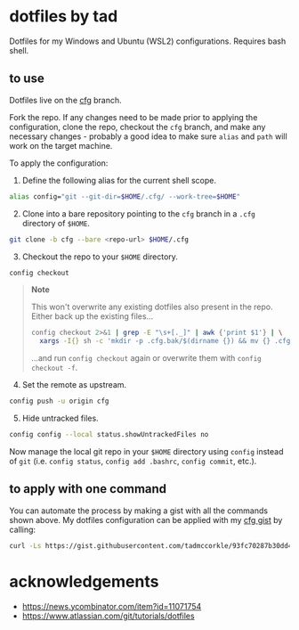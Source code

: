 # dotfiles by tad

Dotfiles for my Windows and Ubuntu (WSL2) configurations. Requires bash shell.

## to use

Dotfiles live on the [cfg](https://github.com/tadmccorkle/dotfiles/tree/cfg) branch.

Fork the repo. If any changes need to be made prior to applying the configuration, clone the repo, checkout the `cfg` branch, and make any necessary changes - probably a good idea to make sure `alias` and `path` will work on the target machine.

To apply the configuration:

1. Define the following alias for the current shell scope.

```sh
alias config="git --git-dir=$HOME/.cfg/ --work-tree=$HOME"
```

2. Clone into a bare repository pointing to the `cfg` branch in a `.cfg` directory of `$HOME`.

```sh
git clone -b cfg --bare <repo-url> $HOME/.cfg
```

3. Checkout the repo to your `$HOME` directory.

```sh
config checkout
```

> **Note**
>
> This won't overwrite any existing dotfiles also present in the repo. Either back up the existing files...
> ```sh
> config checkout 2>&1 | grep -E "\s+[._]" | awk {'print $1'} | \
>   xargs -I{} sh -c 'mkdir -p .cfg.bak/$(dirname {}) && mv {} .cfg.bak/{}'
> ```
> ...and run `config checkout` again or overwrite them with `config checkout -f`.

4. Set the remote as upstream.

```sh
config push -u origin cfg
```

5. Hide untracked files.

```sh
config config --local status.showUntrackedFiles no
```

Now manage the local git repo in your `$HOME` directory using `config` instead of `git` (i.e. `config status`, `config add .bashrc`, `config commit`, etc.).

## to apply with one command

You can automate the process by making a gist with all the commands shown above. My dotfiles configuration can be applied with my [cfg gist](https://gist.github.com/tadmccorkle/93fc70287b30dd4e3985f8e8e41862a8) by calling:

```sh
curl -Ls https://gist.githubusercontent.com/tadmccorkle/93fc70287b30dd4e3985f8e8e41862a8/raw/94ecf85cee45126915364ef3f0931a3c68d340cc/cfg | /bin/bash
```

# acknowledgements

- https://news.ycombinator.com/item?id=11071754
- https://www.atlassian.com/git/tutorials/dotfiles
